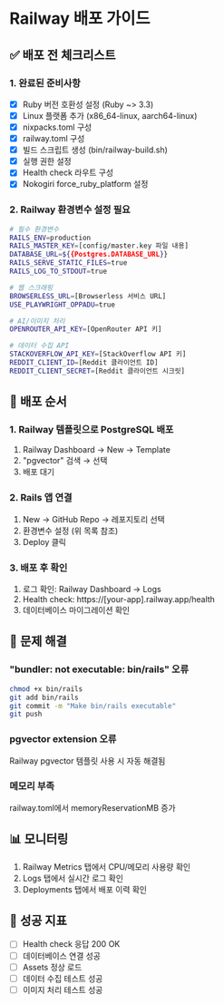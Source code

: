 # Railway 배포 가이드

## ✅ 배포 전 체크리스트

### 1. 완료된 준비사항
- [x] Ruby 버전 호환성 설정 (Ruby ~> 3.3)
- [x] Linux 플랫폼 추가 (x86_64-linux, aarch64-linux)
- [x] nixpacks.toml 구성
- [x] railway.toml 구성
- [x] 빌드 스크립트 생성 (bin/railway-build.sh)
- [x] 실행 권한 설정
- [x] Health check 라우트 구성
- [x] Nokogiri force_ruby_platform 설정

### 2. Railway 환경변수 설정 필요
```bash
# 필수 환경변수
RAILS_ENV=production
RAILS_MASTER_KEY=[config/master.key 파일 내용]
DATABASE_URL=${{Postgres.DATABASE_URL}}
RAILS_SERVE_STATIC_FILES=true
RAILS_LOG_TO_STDOUT=true

# 웹 스크래핑
BROWSERLESS_URL=[Browserless 서비스 URL]
USE_PLAYWRIGHT_OPPADU=true

# AI/이미지 처리
OPENROUTER_API_KEY=[OpenRouter API 키]

# 데이터 수집 API
STACKOVERFLOW_API_KEY=[StackOverflow API 키]
REDDIT_CLIENT_ID=[Reddit 클라이언트 ID]
REDDIT_CLIENT_SECRET=[Reddit 클라이언트 시크릿]
```

## 🚀 배포 순서

### 1. Railway 템플릿으로 PostgreSQL 배포
1. Railway Dashboard → New → Template
2. "pgvector" 검색 → 선택
3. 배포 대기

### 2. Rails 앱 연결
1. New → GitHub Repo → 레포지토리 선택
2. 환경변수 설정 (위 목록 참조)
3. Deploy 클릭

### 3. 배포 후 확인
1. 로그 확인: Railway Dashboard → Logs
2. Health check: https://[your-app].railway.app/health
3. 데이터베이스 마이그레이션 확인

## 🔧 문제 해결

### "bundler: not executable: bin/rails" 오류
```bash
chmod +x bin/rails
git add bin/rails
git commit -m "Make bin/rails executable"
git push
```

### pgvector extension 오류
Railway pgvector 템플릿 사용 시 자동 해결됨

### 메모리 부족
railway.toml에서 memoryReservationMB 증가

## 📊 모니터링

1. Railway Metrics 탭에서 CPU/메모리 사용량 확인
2. Logs 탭에서 실시간 로그 확인
3. Deployments 탭에서 배포 이력 확인

## 🎯 성공 지표

- [ ] Health check 응답 200 OK
- [ ] 데이터베이스 연결 성공
- [ ] Assets 정상 로드
- [ ] 데이터 수집 테스트 성공
- [ ] 이미지 처리 테스트 성공